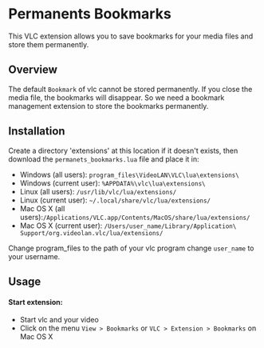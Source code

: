 # Permanents Bookmarks
This VLC extension allows you to save bookmarks for your media files and store them permanently.

## Overview
The default `Bookmark` of vlc cannot be stored permanently. If you close the media file, the bookmarks will disappear. So we need a bookmark management extension to store the bookmarks permanently.

## Installation
Create a directory 'extensions' at this location if it doesn't exists, then download the `permanets_bookmarks.lua` file and place it in:

- Windows (all users): `program_files\VideoLAN\VLC\lua\extensions\`
- Windows (current user): `%APPDATA%\vlc\lua\extensions\`
- Linux (all users): `/usr/lib/vlc/lua/extensions/`
- Linux (current user): `~/.local/share/vlc/lua/extensions/`
- Mac OS X (all users):`/Applications/VLC.app/Contents/MacOS/share/lua/extensions/`
- Mac OS X (current user): `/Users/user_name/Library/Application\ Support/org.videolan.vlc/lua/extensions/`

Change program_files to the path of your vlc program
change  `user_name` to your username.

## Usage
#### Start extension:
- Start vlc and your video
- Click on the menu `View > Bookmarks` or `VLC > Extension > Bookmarks` on Mac OS X